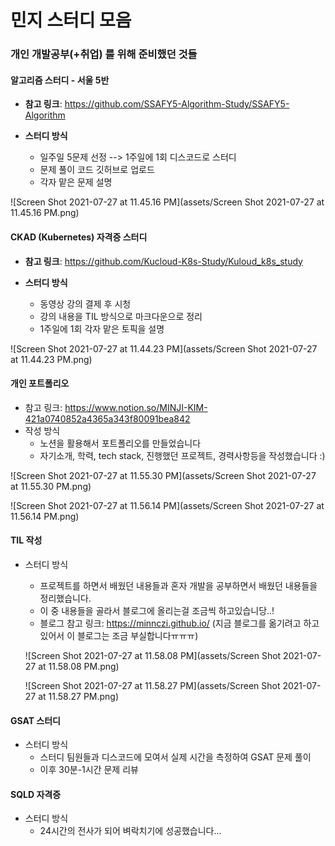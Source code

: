 # 민지 스터디 모음

### 개인 개발공부(+취업) 를 위해 준비했던 것들

#### **알고리즘 스터디 - 서울 5반**

- **참고 링크**: https://github.com/SSAFY5-Algorithm-Study/SSAFY5-Algorithm

- **스터디 방식**
  - 일주일 5문제 선정 --> 1주일에 1회 디스코드로 스터디
  - 문제 풀이 코드 깃허브로 업로드
  - 각자 맡은 문제 설명

![Screen Shot 2021-07-27 at 11.45.16 PM](assets/Screen Shot 2021-07-27 at 11.45.16 PM.png)



#### CKAD (Kubernetes) 자격증 스터디

- **참고 링크**: https://github.com/Kucloud-K8s-Study/Kuloud_k8s_study

- **스터디 방식**
  - 동영상 강의 결제 후 시청
  - 강의 내용을 TIL 방식으로 마크다운으로 정리
  - 1주일에 1회 각자 맡은 토픽을 설명

![Screen Shot 2021-07-27 at 11.44.23 PM](assets/Screen Shot 2021-07-27 at 11.44.23 PM.png)



#### 개인 포트폴리오

- 참고 링크: https://www.notion.so/MINJI-KIM-421a0740852a4365a343f80091bea842 
- 작성 방식
  - 노션을 활용해서 포트폴리오를 만들었습니다
  - 자기소개, 학력, tech stack, 진행했던 프로젝트, 경력사항등을 작성했습니다 :)

![Screen Shot 2021-07-27 at 11.55.30 PM](assets/Screen Shot 2021-07-27 at 11.55.30 PM.png)

![Screen Shot 2021-07-27 at 11.56.14 PM](assets/Screen Shot 2021-07-27 at 11.56.14 PM.png)

#### TIL 작성

- 스터디 방식

  - 프로젝트를 하면서 배웠던 내용들과 혼자 개발을 공부하면서 배웠던 내용들을 정리했습니다.
  - 이 중 내용들을 골라서 블로그에 올리는걸 조금씩 하고있습니당..!
  - 블로그 참고 링크: https://minnczi.github.io/ (지금 블로그를 옮기려고 하고 있어서 이 블로그는 조금 부실합니다ㅠㅠㅠ)

  ![Screen Shot 2021-07-27 at 11.58.08 PM](assets/Screen Shot 2021-07-27 at 11.58.08 PM.png)

  ![Screen Shot 2021-07-27 at 11.58.27 PM](assets/Screen Shot 2021-07-27 at 11.58.27 PM.png)

#### GSAT 스터디

- 스터디 방식
  - 스터디 팀원들과 디스코드에 모여서 실제 시간을 측정하여 GSAT 문제 풀이
  - 이후 30분-1시간 문제 리뷰

#### SQLD 자격증

- 스터디 방식
  - 24시간의 전사가 되어 벼락치기에 성공했습니다...

